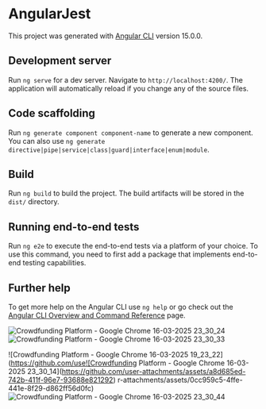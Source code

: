 # AngularJest

This project was generated with [Angular CLI](https://github.com/angular/angular-cli) version 15.0.0.

## Development server

Run `ng serve` for a dev server. Navigate to `http://localhost:4200/`. The application will automatically reload if you change any of the source files.

## Code scaffolding

Run `ng generate component component-name` to generate a new component. You can also use `ng generate directive|pipe|service|class|guard|interface|enum|module`.

## Build

Run `ng build` to build the project. The build artifacts will be stored in the `dist/` directory.

## Running end-to-end tests

Run `ng e2e` to execute the end-to-end tests via a platform of your choice. To use this command, you need to first add a package that implements end-to-end testing capabilities.

## Further help

To get more help on the Angular CLI use `ng help` or go check out the [Angular CLI Overview and Command Reference](https://angular.io/cli) page.

![Crowdfunding Platform - Google Chrome 16-03-2025 23_30_24](https://github.com/user-attachments/assets/94959270-020b-422b-be8c-e3f1e8c27eaf)
![Crowdfunding Platform - Google Chrome 16-03-2025 23_30_33](https://github.com/user-attachments/assets/d3735f3b-13da-4413-b5b2-f9e4b44f3dde)


![Crowdfunding Platform - Google Chrome 16-03-2025 19_23_22](https://github.com/use![Crowdfunding Platform - Google Chrome 16-03-2025 23_30_14](https://github.com/user-attachments/assets/a8d685ed-742b-411f-96e7-93688e821292)
r-attachments/assets/0cc959c5-4ffe-441e-8f29-d862ff56d0fc)
![Crowdfunding Platform - Google Chrome 16-03-2025 23_30_44](https://github.com/user-attachments/assets/790d9912-e06f-4cc7-ad6c-d199e822de39)
